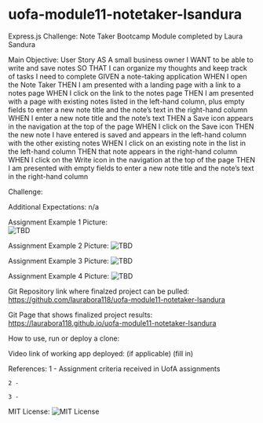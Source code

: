 # uofa-module11-notetaker-lsandura
Express.js Challenge: Note Taker Bootcamp Module completed by Laura Sandura

Main Objective: 
User Story
AS A small business owner
I WANT to be able to write and save notes
SO THAT I can organize my thoughts and keep track of tasks I need to complete
GIVEN a note-taking application
WHEN I open the Note Taker
THEN I am presented with a landing page with a link to a notes page
WHEN I click on the link to the notes page
THEN I am presented with a page with existing notes listed in the left-hand column, plus empty fields to enter a new note title and the note’s text in the right-hand column
WHEN I enter a new note title and the note’s text
THEN a Save icon appears in the navigation at the top of the page
WHEN I click on the Save icon
THEN the new note I have entered is saved and appears in the left-hand column with the other existing notes
WHEN I click on an existing note in the list in the left-hand column
THEN that note appears in the right-hand column
WHEN I click on the Write icon in the navigation at the top of the page
THEN I am presented with empty fields to enter a new note title and the note’s text in the right-hand column

Challenge: 


Additional Expectations:
n/a


Assignment Example 1 Picture:    
    ![TBD](public/assets/website1.jpg)

Assignment Example 2 Picture:
    ![TBD](public/assets/website2.jpg)

Assignment Example 3 Picture:
    ![TBD](public/assets/website3.jpg)

Assignment Example 4 Picture:
    ![TBD](public/assets/website4.jpg)

Git Repository link where finalzed project can be pulled:
    https://github.com/laurabora118/uofa-module11-notetaker-lsandura  


Git Page that shows finalized project results:
    https://laurabora118.github.io/uofa-module11-notetaker-lsandura 


How to use, run or deploy a clone:



Video link of working app deployed: (if applicable)
    (fill in)


References:
    1 - Assignment criteria received in UofA assignments

    2 -

    3 -

MIT License: 
    ![MIT License](assets/mitlicense.jpg)
